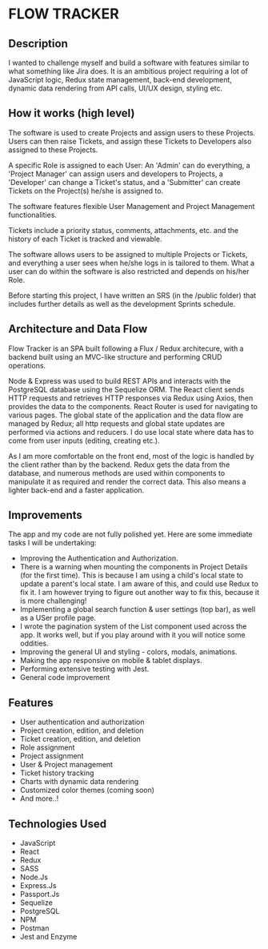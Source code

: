 # FLOW TRACKER
 

## Description
I wanted to challenge myself and build a software with features similar to what something like Jira does. It is an ambitious project requiring a lot of JavaScript logic, Redux state management, back-end development, dynamic data rendering from API calls, UI/UX design, styling etc. 
<br /> 

## How it works (high level)
The software is used to create Projects and assign users to these Projects. Users can then raise Tickets, and assign these Tickets to Developers also assigned to these Projects.<br />

A specific Role is assigned to each User: An 'Admin' can do everything, a 'Project Manager' can assign users and developers to Projects, a 'Developer' can change a Ticket's status, and a 'Submitter' can create Tickets on the Project(s) he/she is assigned to.<br />

The software features flexible User Management and Project Management functionalities.<br />

Tickets include a priority status, comments, attachments, etc. and the history of each Ticket is tracked and viewable.<br />

The software allows users to be assigned to multiple Projects or Tickets, and everything a user sees when he/she logs in is tailored to them. What a user can do within the software is also restricted and depends on his/her Role.<br />

Before starting this project, I have written an SRS (in the /public folder) that includes further details as well as the development Sprints schedule.<br />

## Architecture and Data Flow
Flow Tracker is an SPA built following a Flux / Redux architecure, with a backend built using an MVC-like structure and performing CRUD operations.<br />

Node & Express was used to build REST APIs and interacts with the PostgreSQL database using the Sequelize ORM.
The React client sends HTTP requests and retrieves HTTP responses via Redux using Axios, then provides the data to the components. React Router is used for navigating to various pages.
The global state of the application and the data flow are managed by Redux; all http requests and global state updates are performed via actions and reducers. I do use local state where data has to come from user inputs (editing, creating etc.).<br />

As I am more comfortable on the front end, most of the logic is handled by the client rather than by the backend. Redux gets the data from the database, and numerous methods are used within components to manipulate it as required and render the correct data. This also means a lighter back-end and a faster application. 

## Improvements 

The app and my code are not fully polished yet. Here are some immediate tasks I will be undertaking:
<br />
- Improving the Authentication and Authorization.
- There is a warning when mounting the components in Project Details (for the first time). This is because I am using a child's local state to update a parent's local state. I am aware of this, and could use Redux to fix it. I am however trying to figure out another way to fix this, because it is more challenging!
- Implementing a global search function & user settings (top bar), as well as a USer profile page.
- I wrote the pagination system of the List component used across the app. It works well, but if you play around with it you will notice some oddities. 
- Improving the general UI and styling - colors, modals, animations.
- Making the app responsive on mobile & tablet displays.
- Performing extensive testing with Jest.
- General code improvement

## Features

- User authentication and authorization
- Project creation, edition, and deletion
- Ticket creation, edition, and deletion
- Role assignment 
- Project assignment
- User & Project management
- Ticket history tracking
- Charts with dynamic data rendering
- Customized color themes (coming soon)
- And more..!


## Technologies Used
* JavaScript
* React
* Redux
* SASS
* Node.Js
* Express.Js
* Passport.Js
* Sequelize
* PostgreSQL
* NPM
* Postman
* Jest and Enzyme 

